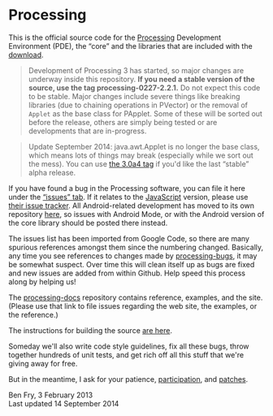 Processing
==========

This is the official source code for the [Processing](http://processing.org) Development Environment (PDE), 
the “core” and the libraries that are included with the [download](http://processing.org/download). 

> Development of Processing 3 has started, so major changes are underway inside this repository. **If you need a stable version of the source, use the tag processing-0227-2.2.1.** Do not expect this code to be stable. Major changes include severe things like breaking libraries (due to chaining operations in PVector) or the removal of `Applet` as the base class for PApplet. Some of these will be sorted out before the release, others are simply being tested or are developments that are in-progress.

> Update September 2014: java.awt.Applet is no longer the base class, which means lots of things may break (especially while we sort out the mess). You can use [the 3.0a4 tag](https://github.com/processing/processing/releases/tag/processing-0231-3.0a4) if you'd like the last “stable” alpha release.

If you have found a bug in the Processing software, you can file it here under the [“issues” tab](https://github.com/processing/processing/issues). 
If it relates to the [JavaScript](http://processingjs.org) version, please use [their issue tracker](https://processing-js.lighthouseapp.com/).
All Android-related development has moved to its own repository [here](https://github.com/processing/processing-android), 
so issues with Android Mode, or with the Android version of the core library should be posted there instead.

The issues list has been imported from Google Code, so there are many spurious references 
amongst them since the numbering changed. Basically, any time you see references to 
changes made by [processing-bugs](https://github.com/processing-bugs), it may be somewhat suspect.
Over time this will clean itself up as bugs are fixed and new issues are added from within Github.
Help speed this process along by helping us!

The [processing-docs](https://github.com/processing/processing-docs/) repository contains reference, examples, and the site. 
(Please use that link to file issues regarding the web site, the examples, or the reference.)

The instructions for building the source [are here](https://github.com/processing/processing/wiki/Build-Instructions).

Someday we'll also write code style guidelines, fix all these bugs, 
throw together hundreds of unit tests, 
and get rich off all this stuff that we're giving away for free.

But in the meantime, I ask for your patience, 
[participation](https://github.com/processing/processing/wiki/Project-List), 
and [patches](https://github.com/processing/processing/pulls).

Ben Fry, 3 February 2013  
Last updated 14 September 2014
